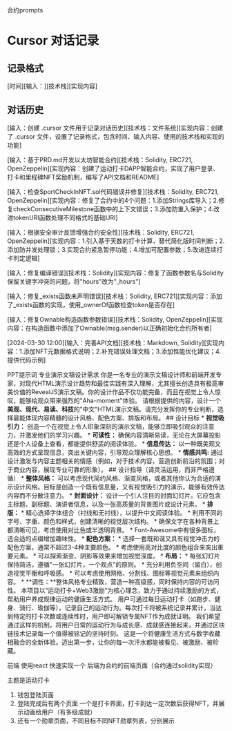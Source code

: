 合约prompts
# Cursor 对话记录

## 记录格式
[时间][输入：][技术栈][实现内容]

## 对话历史

[输入：创建 .cursor 文件用于记录对话历史][技术栈：文件系统][实现内容：创建了 .cursor 文件，设置了记录格式，包含时间、输入内容、使用的技术栈和实现的功能] 

[输入：基于PRD.md开发以太坊智能合约][技术栈：Solidity, ERC721, OpenZeppelin][实现内容：创建了运动打卡DAPP智能合约，实现了用户登录、打卡和里程碑NFT奖励机制，编写了API文档和README] 

[输入：检查SportCheckInNFT.sol代码错误并修复][技术栈：Solidity, ERC721, OpenZeppelin][实现内容：修复了合约中的4个问题：1.添加Strings库导入；2.修复checkConsecutiveMilestone函数中的上下文错误；3.添加防重入保护；4.改进tokenURI函数处理不同格式的基础URI]

[输入：根据安全审计反馈增强合约安全性][技术栈：Solidity, ERC721, OpenZeppelin][实现内容：1.引入基于天数的打卡计算，替代简化版时间判断；2.添加防并发处理锁；3.实现合约紧急暂停功能；4.增加可配置参数；5.改进连续打卡判定逻辑]

[输入：修复编译错误][技术栈：Solidity][实现内容：修复了函数参数名与Solidity保留关键字冲突的问题，将"hours"改为"_hours"]

[输入：修复_exists函数未声明错误][技术栈：Solidity, ERC721][实现内容：添加了_exists函数的实现，使用_ownerOf函数检查token是否存在]

[输入：修复Ownable构造函数参数错误][技术栈：Solidity, OpenZeppelin][实现内容：在构造函数中添加了Ownable(msg.sender)以正确初始化合约所有者]

[2024-03-30 12:00][输入：完善API文档][技术栈：Markdown, Solidity][实现内容：1.添加NFT元数据格式说明；2.补充错误处理文档；3.添加性能优化建议；4.提供代码示例]


PPT提示词
专业演示文稿设计需求 你是一名专业的演示文稿设计师和前端开发专家，对现代HTML演示设计趋势和最佳实践有深入理解，尤其擅长创造具有极高审美价值的RevealJS演示文稿。你的设计作品不仅功能完备，而且在视觉上令人惊叹，能够给观众带来强烈的"Aha-moment"体验。 请根据提供的内容，设计一个**美观、现代、易读、科技**的"中文"HTML演示文稿。请充分发挥你的专业判断，选择最能体现内容精髓的设计风格、配色方案、排版和布局。 ## 设计目标 * **视觉吸引力：** 创造一个在视觉上令人印象深刻的演示文稿，能够立即吸引观众的注意力，并激发他们的学习兴趣。 * **可读性：** 确保内容清晰易读，无论在大屏幕投影还是个人设备上查看，都能提供舒适的阅读体验。 * **信息传达：** 以一种既美观又高效的方式呈现信息，突出关键内容，引导观众理解核心思想。 * **情感共鸣:** 通过设计激发与内容主题相关的情感（例如，对于技术内容，营造创新前沿的氛围；对于商业内容，展现专业可靠的形象）。 ## 设计指导（请灵活运用，而非严格遵循） * **整体风格：** 可以考虑现代简约风格、渐变风格，或者其他你认为合适的演示设计风格。目标是创造一个既有信息量，又有视觉吸引力的演示，能够有效传达内容而不分散注意力。 * **封面设计：** 设计一个引人注目的封面幻灯片。它应包含主标题、副标题、演讲者信息，以及一张高质量的背景图片或设计元素。 * **排版：** * 精心选择字体组合（衬线和无衬线），以提升中文阅读体验。 * 利用不同的字号、字重、颜色和样式，创建清晰的视觉层次结构。 * 确保文字在各种背景上都清晰可见，考虑使用对比色或半透明背景。 * Font-Awesome中有很多图标，选合适的点缀增加趣味性。 * **配色方案：** * 选择一套既和谐又具有视觉冲击力的配色方案，通常不超过3-4种主要颜色。 * 考虑使用高对比度的颜色组合来突出重要元素。 * 可以探索渐变、阴影等效果来增加视觉深度。 * **布局：** * 每张幻灯片保持简洁，遵循"一张幻灯片，一个观点"的原则。 * 充分利用负空间（留白），创造视觉平衡和呼吸感。 * 可以考虑使用网格、分割线、图标等视觉元素来组织内容。 * **调性：**整体风格专业精致，营造一种高级感，同时保持内容的可访问性。 本项目以“运动打卡+Web3激励”为核心理念，致力于通过持续激励的方式，帮助用户养成规律运动的健康生活方式。 用户可通过每日运动打卡（如跑步、健身、骑行、瑜伽等），记录自己的运动行为。每次打卡将被系统记录并累计，当达到特定的打卡次数或连续性时，用户即可解锁专属NFT作为成就证明。 我们希望通过这样的机制，将用户日常的运动行为与成长感、成就感连接起来，并通过区块链技术记录每一个值得被铭记的坚持时刻。 这是一个将健康生活方式与数字收藏相融合的全新体验。迈出第一步，让你的每一次汗水都能被看见、被激励、被珍藏。

前端
使用react 快速实现一个 后端为合约的前端页面（合约通过solidity实现）

主题是运动打卡
1. 钱包登陆页面
2. 登陆完成后有两个页面 一个是打卡界面，打卡到达一定次数后获得NFT，并展示动画给用户（有多级成就）
3. 还有一个勋章页面，不同目标不同NFT勋章列表，分别展示